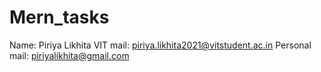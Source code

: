 # Mern_tasks
Name: Piriya Likhita
VIT mail: piriya.likhita2021@vitstudent.ac.in
Personal mail: piriyalikhita@gmail.com
